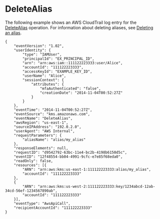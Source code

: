 # DeleteAlias<a name="ct-deletealias"></a>

The following example shows an AWS CloudTrail log entry for the [DeleteAlias](https://docs.aws.amazon.com/kms/latest/APIReference/API_DeleteAlias.html) operation\. For information about deleting aliases, see [Deleting an alias](alias-manage.md#alias-delete)\.

```
{
    "eventVersion": "1.02",
    "userIdentity": {
        "type": "IAMUser",
        "principalId": "EX_PRINCIPAL_ID",
        "arn": "arn:aws:iam::111122223333:user/Alice",
        "accountId": "111122223333",
        "accessKeyId": "EXAMPLE_KEY_ID",
        "userName": "Alice",
        "sessionContext": {
            "attributes": {
                "mfaAuthenticated": "false",
                "creationDate": "2014-11-04T00:52:27Z"
            }
        }
    },
    "eventTime": "2014-11-04T00:52:27Z",
    "eventSource": "kms.amazonaws.com",
    "eventName": "DeleteAlias",
    "awsRegion": "us-east-1",
    "sourceIPAddress": "192.0.2.0",
    "userAgent": "AWS Internal",
    "requestParameters": {
        "aliasName": "alias/my_alias"
    },
    "responseElements": null,
    "requestID": "d9542792-63bc-11e4-bc2b-4198b6150d5c",
    "eventID": "12f48554-bb04-4991-9cfc-e7e85f68eda0",
    "readOnly": false,
    "resources": [{
        "ARN": "arn:aws:kms:us-east-1:111122223333:alias/my_alias",
        "accountId": "111122223333"
    },
    {
        "ARN": "arn:aws:kms:us-west-2:111122223333:key/1234abcd-12ab-34cd-56ef-1234567890ab",
        "accountId": "111122223333"
    }],
    "eventType": "AwsApiCall",
    "recipientAccountId": "111122223333"
}
```